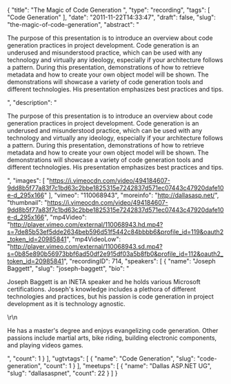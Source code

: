 {
  "title": "The Magic of Code Generation ",
  "type": "recording",
  "tags": [
    "Code Generation"
  ],
  "date": "2011-11-22T14:33:47",
  "draft": false,
  "slug": "the-magic-of-code-generation",
  "abstract": "<p>The purpose of this presentation is to introduce an overview about code generation practices in project development. Code generation is an underused and misunderstood practice, which can be used with any technology and virtually any ideology, especially if your architecture follows a pattern. During this presentation, demonstrations of how to retrieve metadata and how to create your own object model will be shown. The demonstrations will showcase a variety of code generation tools and different technologies. His presentation emphasizes best practices and tips.</p>",
  "description": "<p>The purpose of this presentation is to introduce an overview about code generation practices in project development. Code generation is an underused and misunderstood practice, which can be used with any technology and virtually any ideology, especially if your architecture follows a pattern. During this presentation, demonstrations of how to retrieve metadata and how to create your own object model will be shown. The demonstrations will showcase a variety of code generation tools and different technologies. His presentation emphasizes best practices and tips.</p>",
  "images": [
    "https://i.vimeocdn.com/video/494184607-9dd8b5f77a83f7c1bd63c2bbe1825315e7242837d571ec07443c47920dafe10e-d_295x166"
  ],
  "vimeo": "110068943",
  "moreinfo": "http://dallasasp.net/",
  "thumbnail": "https://i.vimeocdn.com/video/494184607-9dd8b5f77a83f7c1bd63c2bbe1825315e7242837d571ec07443c47920dafe10e-d_295x166",
  "mp4Video": "http://player.vimeo.com/external/110068943.hd.mp4?s=7de85b53ef5dde2634beb596d51f5442c84bbbb6&profile_id=119&oauth2_token_id=20985841",
  "mp4VideoLow": "http://player.vimeo.com/external/110068943.sd.mp4?s=0b85e890b56973bbf6ad50df2e915df03a5b8fb0&profile_id=112&oauth2_token_id=20985841",
  "recordingID": 714,
  "speakers": [
    {
      "name": "Joseph Baggett",
      "slug": "joseph-baggett",
      "bio": "<p>Joseph Baggett is an INETA speaker and he holds various Microsoft certifications. Joseph's knowledge includes a plethora of different technologies and practices, but his passion is code generation in project development as it is technology agnostic.</p>\r\n<p>He has a master's degree and enjoys evangelizing code generation. Other passions include martial arts, bike riding, building electronic components, and playing videos games.</p>",
      "count": 1
    }
  ],
  "ugtvtags": [
    {
      "name": "Code Generation",
      "slug": "code-generation",
      "count": 1
    }
  ],
  "meetups": [
    {
      "name": "Dallas ASP.NET UG",
      "slug": "dallasaspnet",
      "count": 22
    }
  ]
}